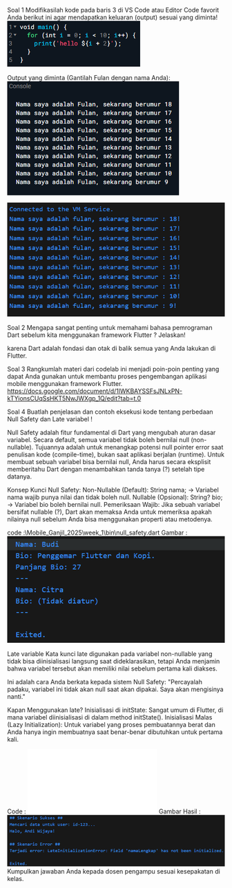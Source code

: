 Soal 1
Modifikasilah kode pada baris 3 di VS Code atau Editor Code favorit Anda berikut ini agar mendapatkan keluaran (output) sesuai yang diminta!
![](img/soal.png)


Output yang diminta (Gantilah Fulan dengan nama Anda):
![](img/soal1.png)

![](img/hasil1.png)

Soal 2
Mengapa sangat penting untuk memahami bahasa pemrograman Dart sebelum kita menggunakan framework Flutter ? Jelaskan!

karena Dart adalah fondasi dan otak di balik semua yang Anda lakukan di Flutter. 

Soal 3
Rangkumlah materi dari codelab ini menjadi poin-poin penting yang dapat Anda gunakan untuk membantu proses pengembangan aplikasi mobile menggunakan framework Flutter.
https://docs.google.com/document/d/1lWKBAYSSFsJNLxPN-kTYionsCUqSsHKT5NwJWXgp_1Q/edit?tab=t.0


Soal 4
Buatlah penjelasan dan contoh eksekusi kode tentang perbedaan Null Safety dan Late variabel !

Null Safety adalah fitur fundamental di Dart yang mengubah aturan dasar variabel. Secara default, semua variabel tidak boleh bernilai null (non-nullable). Tujuannya adalah untuk menangkap potensi null pointer error saat penulisan kode (compile-time), bukan saat aplikasi berjalan (runtime).
Untuk membuat sebuah variabel bisa bernilai null, Anda harus secara eksplisit memberitahu Dart dengan menambahkan tanda tanya (?) setelah tipe datanya.

Konsep Kunci Null Safety:
Non-Nullable (Default): String nama; → Variabel nama wajib punya nilai dan tidak boleh null.
Nullable (Opsional): String? bio; → Variabel bio boleh bernilai null.
Pemeriksaan Wajib: Jika sebuah variabel bersifat nullable (?), Dart akan memaksa Anda untuk memeriksa apakah nilainya null sebelum Anda bisa menggunakan properti atau metodenya.

code :\Mobile_Ganjil_2025\week_1\bin\null_safety.dart
Gambar : ![](img\null_safety_hasil.png)


Late variable
Kata kunci late digunakan pada variabel non-nullable yang tidak bisa diinisialisasi langsung saat dideklarasikan, tetapi Anda menjamin bahwa variabel tersebut akan memiliki nilai sebelum pertama kali diakses.

Ini adalah cara Anda berkata kepada sistem Null Safety: "Percayalah padaku, variabel ini tidak akan null saat akan dipakai. Saya akan mengisinya nanti."

Kapan Menggunakan late?
Inisialisasi di initState: Sangat umum di Flutter, di mana variabel diinisialisasi di dalam method initState().
Inisialisasi Malas (Lazy Initialization): Untuk variabel yang proses pembuatannya berat dan Anda hanya ingin membuatnya saat benar-benar dibutuhkan untuk pertama kali.

Code : ![](\Mobile_Ganjil_2025\week_1\bin\late_variable.dart)
Gambar Hasil : ![](img/late_variable_hasil.png)
Kumpulkan jawaban Anda kepada dosen pengampu sesuai kesepakatan di kelas.